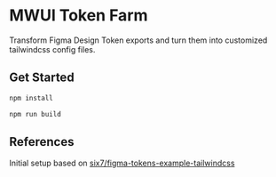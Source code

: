 # MWUI Token Farm

Transform Figma Design Token exports and turn them into customized tailwindcss config files. 

## Get Started

```bash
npm install

npm run build
```

## References

Initial setup based on [six7/figma-tokens-example-tailwindcss](https://github.com/six7/figma-tokens-example-tailwindcss)